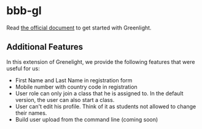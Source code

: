 # bbb-gl

Read [the official document](https://docs.bigbluebutton.org/greenlight/gl-install.html) to get started with Greenlight.

## Additional Features

In this extension of Grenelight, we provide the following features that were useful for us:
- First Name and Last Name in registration form
- Mobile number with country code in registration
- User role can only join a class that he is assigned to. In the default version, the user can also start a class. 
- User can't edit his profile. Think of it as students not allowed to change their names. 
- Build user upload from the command line (coming soon)

